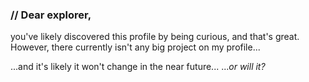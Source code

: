 ### // Dear explorer,
you've likely discovered this profile by being curious, and that's great. However, there currently isn't any big project on my profile...

...and it's likely it won't change in the near future...
...*or will it?*
